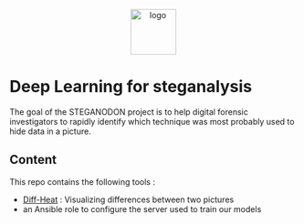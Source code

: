 <p align="center">
<img width="80px" src="https://image.flaticon.com/icons/svg/921/921887.svg" alt="logo">
</p>

# Deep Learning for steganalysis
The goal of the STEGANODON project is to help digital forensic investigators to rapidly identify which technique was most probably used to hide data in a picture.

## Content
This repo contains the following tools :
- [Diff-Heat](https://github.com/Natsec/steganodon/tree/master/diff-heat#diff-heat) : Visualizing differences between two pictures
- an Ansible role to configure the server used to train our models
